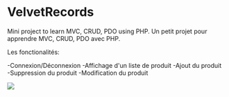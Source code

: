 # VelvetRecords
Mini project to learn MVC, CRUD, PDO using PHP.
Un petit projet pour apprendre MVC, CRUD, PDO avec PHP. 


Les fonctionalités:

-Connexion/Déconnexion 
-Affichage d'un liste de produit
-Ajout du produit
-Suppression du produit
-Modification du produit



![](velvet-records.gif)
